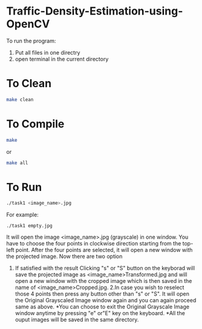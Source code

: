 # Traffic-Density-Estimation-using-OpenCV

To run the program:
1. Put all files in one directry
2. open terminal in the current directory
# To Clean 
```bash
make clean
```
# To Compile
```bash
make
```
or
```bash
make all
```
# To Run
```bash
./task1 <image_name>.jpg
```
For example:
```
./task1 empty.jpg
```

It will open the image <image_name>.jpg (grayscale) in one window. You have to choose the four points in clockwise direction starting from the top-left point. After the four points are selected, it will open a new window with the projected image. 
Now there are two option
1. If satisfied with the result Clicking "s" or "S" button on the keyborad will save the projected image as <image_name>Transformed.jpg and will open a new window with the cropped image which is then saved in the name of <image_name>Cropped.jpg.
2.In case you wish to reselect those 4 points then press any button other than "s" or "S". It will open the Original Grayscaled Image window again and you can again proceed same as above.
*You can choose to exit the Original Grayscale Image window anytime by pressing "e" or"E" key on the keyboard.
*All the ouput images will be saved in the same directory.
